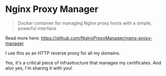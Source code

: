 # Nginx Proxy Manager

> Docker container for managing Nginx proxy hosts with a simple, powerful interface 

Read more here: https://github.com/NginxProxyManager/nginx-proxy-manager

I use this as an HTTP reverse proxy for all my domains.

Yes, it's a critical piece of infrastructure that manages my certificates. And also yes, I'm sharing it with you!
